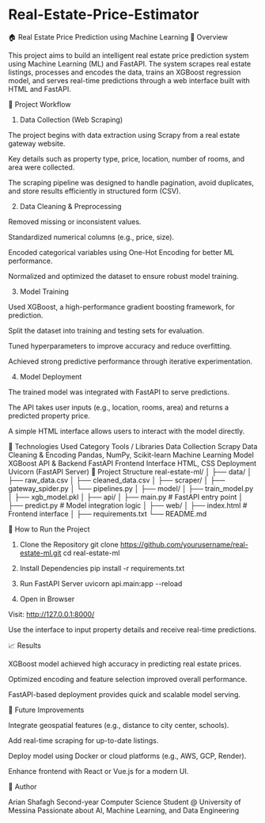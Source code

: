 # Real-Estate-Price-Estimator
🏠 Real Estate Price Prediction using Machine Learning
📘 Overview

This project aims to build an intelligent real estate price prediction system using Machine Learning (ML) and FastAPI.
The system scrapes real estate listings, processes and encodes the data, trains an XGBoost regression model, and serves real-time predictions through a web interface built with HTML and FastAPI.

🚀 Project Workflow
1. Data Collection (Web Scraping)

The project begins with data extraction using Scrapy from a real estate gateway website.

Key details such as property type, price, location, number of rooms, and area were collected.

The scraping pipeline was designed to handle pagination, avoid duplicates, and store results efficiently in structured form (CSV).

2. Data Cleaning & Preprocessing

Removed missing or inconsistent values.

Standardized numerical columns (e.g., price, size).

Encoded categorical variables using One-Hot Encoding for better ML performance.

Normalized and optimized the dataset to ensure robust model training.

3. Model Training

Used XGBoost, a high-performance gradient boosting framework, for prediction.

Split the dataset into training and testing sets for evaluation.

Tuned hyperparameters to improve accuracy and reduce overfitting.

Achieved strong predictive performance through iterative experimentation.

4. Model Deployment

The trained model was integrated with FastAPI to serve predictions.

The API takes user inputs (e.g., location, rooms, area) and returns a predicted property price.

A simple HTML interface allows users to interact with the model directly.

🧠 Technologies Used
Category	Tools / Libraries
Data Collection	Scrapy
Data Cleaning & Encoding	Pandas, NumPy, Scikit-learn
Machine Learning Model	XGBoost
API & Backend	FastAPI
Frontend Interface	HTML, CSS
Deployment	Uvicorn (FastAPI Server)
🧩 Project Structure
real-estate-ml/
│
├── data/
│   ├── raw_data.csv
│   ├── cleaned_data.csv
│
├── scraper/
│   ├── gateway_spider.py
│   └── pipelines.py
│
├── model/
│   ├── train_model.py
│   ├── xgb_model.pkl
│
├── api/
│   ├── main.py              # FastAPI entry point
│   ├── predict.py           # Model integration logic
│
├── web/
│   ├── index.html           # Frontend interface
│
├── requirements.txt
└── README.md

🧪 How to Run the Project
1. Clone the Repository
git clone https://github.com/yourusername/real-estate-ml.git
cd real-estate-ml

2. Install Dependencies
pip install -r requirements.txt

3. Run FastAPI Server
uvicorn api.main:app --reload

4. Open in Browser

Visit: http://127.0.0.1:8000/

Use the interface to input property details and receive real-time predictions.

📈 Results

XGBoost model achieved high accuracy in predicting real estate prices.

Optimized encoding and feature selection improved overall performance.

FastAPI-based deployment provides quick and scalable model serving.

🔮 Future Improvements

Integrate geospatial features (e.g., distance to city center, schools).

Add real-time scraping for up-to-date listings.

Deploy model using Docker or cloud platforms (e.g., AWS, GCP, Render).

Enhance frontend with React or Vue.js for a modern UI.

👤 Author

Arian Shafagh
Second-year Computer Science Student @ University of Messina
Passionate about AI, Machine Learning, and Data Engineering